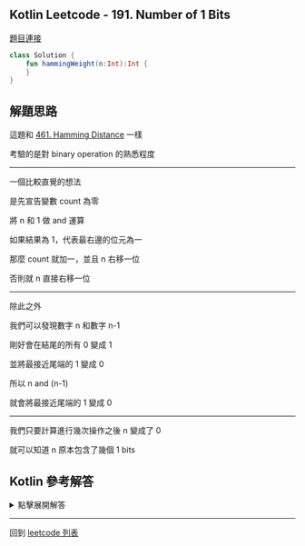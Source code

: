 ## Kotlin Leetcode - 191. Number of 1 Bits

[題目連接](https://leetcode.com/problems/number-of-1-bits/)

```kotlin
class Solution {
    fun hammingWeight(n:Int):Int {
    }
}
```

## 解題思路

這題和 [461. Hamming Distance](461.md) 一樣

考驗的是對 binary operation 的熟悉程度

-----
一個比較直覺的想法 

是先宣告變數 count 為零

將 n 和 1 做 and 運算

如果結果為 1，代表最右邊的位元為一

那麼 count 就加一，並且 n 右移一位

否則就 n 直接右移一位

-----
除此之外

我們可以發現數字 n 和數字 n-1

剛好會在結尾的所有 0 變成 1

並將最接近尾端的 1 變成 0

所以 n and (n-1) 

就會將最接近尾端的 1 變成 0

-----

我們只要計算進行幾次操作之後 n 變成了 0

就可以知道 n 原本包含了幾個 1 bits

## Kotlin 參考解答

<details>
  <summary>點擊展開解答</summary>

```kotlin
class Solution {
    fun hammingWeight(n: Int): Int {
        var number = n
        var count = 0
        for (i in 0..32) {
            if (number and 1 == 1) {
                count++
            }
            number = number shr 1
        }
        return count
    }
}
```

n and n-1 的做法

```kotlin
class Solution {
    fun hammingWeight(n:Int):Int {
        var count = 0
        var input = n
        while(input != 0) {
            input = input and (input - 1)
            count++
        }
        return count
    }
}
```

當然也可以使用 Kotlin 內建的 `countOneBits()`

```kotlin
class Solution {
    fun hammingWeight(n: Int): Int {
        return n.countOneBits()
    }
}
```

或者用 `Integer.bitCount()`

```kotlin
class Solution {
    fun hammingWeight(n: Int): Int {
        return Integer.bitCount(n)
    }
}
```

</details>


------

回到 [leetcode 列表](index.md)
